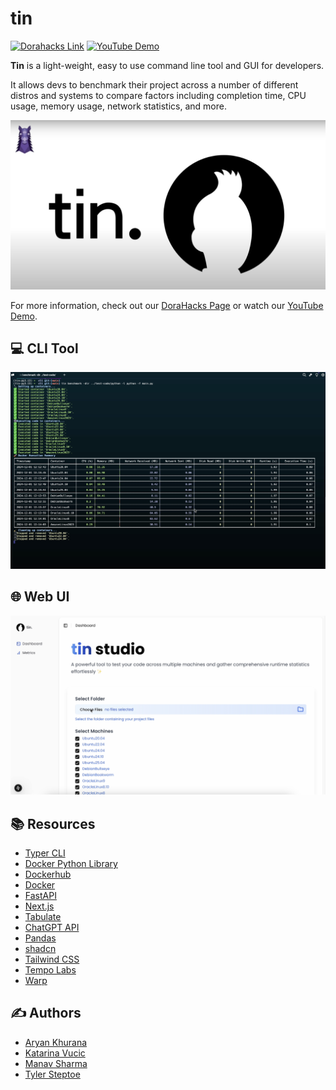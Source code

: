 # tin

[![Dorahacks Link](https://img.shields.io/badge/HackWestern-%20Dorahacks%20Link-%2300A859?style=flat-square&logo=dorahacks&logoColor=white)](https://dorahacks.io/buidl/20363) [![YouTube Demo](https://img.shields.io/badge/YouTube-Demo-red?logo=youtube&style=flat-square)](https://www.youtube.com/watch?v=EIqeNASTFvg)

**Tin** is a light-weight, easy to use command line tool and GUI for developers.

It allows devs to benchmark their project across a number of different distros and systems to compare factors including completion time, CPU usage, memory usage, network statistics, and more.

![Logo](./assets/logo.png)

For more information, check out our [DoraHacks Page](https://dorahacks.io/buidl/20363) or watch our [YouTube Demo](https://www.youtube.com/watch?v=EIqeNASTFvg).

## 💻 CLI Tool

![ClI Tool](./assets/1.png)

## 🌐 Web UI

![Web UI](./assets/2.png)

## 📚 Resources

- [Typer CLI](https://typer.tiangolo.com)
- [Docker Python Library](https://pypi.org/project/docker/)
- [Dockerhub](https://hub.docker.com)
- [Docker](https://www.docker.com/)
- [FastAPI](https://fastapi.tiangolo.com/)
- [Next.js](https://nextjs.org/)
- [Tabulate](https://pypi.org/project/tabulate/)
- [ChatGPT API](https://platform.openai.com/docs/guides/chat)
- [Pandas](https://pandas.pydata.org/)
- [shadcn](https://shadcn.dev/)
- [Tailwind CSS](https://tailwindcss.com/)
- [Tempo Labs](https://www.tempolabs.com/)
- [Warp](https://www.warp.dev/)

## ✍️ Authors

- [Aryan Khurana](https://github.com/AryanK1511)
- [Katarina Vucic](https://github.com/katarinaavucic)
- [Manav Sharma](https://github.com/themanavsharma)
- [Tyler Steptoe](https://github.com/ddynamix)
